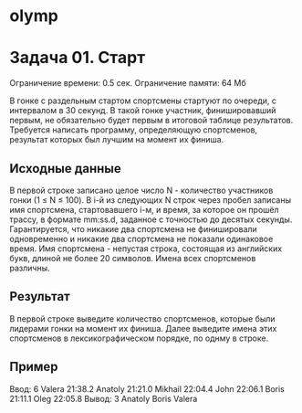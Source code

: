 # olymp

Задача 01. Старт
=
Ограничение времени: 0.5 сек. Ограничение памяти: 64 Мб

В гонке с раздельным стартом спортсмены стартуют по очереди, с интервалом в 30 секунд. В такой гонке участник, финишировавший первым, не обязательно будет первым в итоговой таблице результатов. Требуется написать программу, определяющую спортсменов, результат которых был лучшим на момент их финиша.

## Исходные данные

В первой строке записано целое число N - количество участников гонки (1 ≤ N ≤ 100). В i-й из следующих N строк через пробел записаны имя спортсмена, стартовавшего i-м, и время, за которое он прошёл трассу, в формате mm:ss.d, заданное с точностью до десятых секунды. Гарантируется, что никакие два спортсмена не финишировали одновременно и никакие два спортсмена не показали одинаковое время. Имя спортсмена - непустая строка, состоящая из английских букв, длиной не более 20 символов. Имена всех спортсменов различны.

## Результат
В первой строке выведите количество спортсменов, которые были лидерами гонки на момент их финиша. Далее выведите имена этих спортсменов в лексикографическом порядке, по однму в строке.

## Пример
Ввод:
6
Valera 21:38.2
Anatoly 21:21.0
Mikhail 22:04.4
John 22:06.1
Boris 21:11.1
Oleg 22:05.8
Вывод:
3
Anatoly
Boris
Valera
